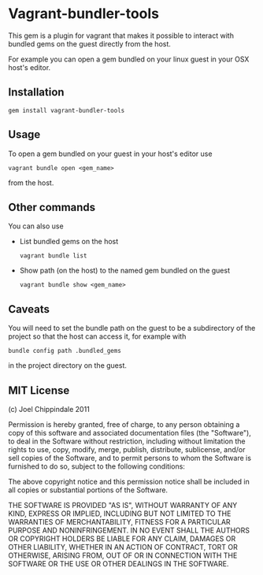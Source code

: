 # Vagrant-bundler-tools

This gem is a plugin for vagrant that makes it possible to interact with
bundled gems on the guest directly from the host.

For example you can open a gem bundled on your linux guest in your OSX host's
editor.

## Installation

    gem install vagrant-bundler-tools

## Usage

To open a gem bundled on your guest in your host's editor use

    vagrant bundle open <gem_name>

from the host.

## Other commands

You can also use

  - List bundled gems on the host

        vagrant bundle list

  - Show path (on the host) to the named gem bundled on the guest

        vagrant bundle show <gem_name>

## Caveats

You will need to set the bundle path on the guest to be a subdirectory of the
project so that the host can access it, for example with

    bundle config path .bundled_gems

in the project directory on the guest.

## MIT License

(c) Joel Chippindale 2011

Permission is hereby granted, free of charge, to any person obtaining a copy of this software and associated documentation files (the "Software"), to deal in the Software without restriction, including without limitation the rights to use, copy, modify, merge, publish, distribute, sublicense, and/or sell copies of the Software, and to permit persons to whom the Software is furnished to do so, subject to the following conditions:

The above copyright notice and this permission notice shall be included in all copies or substantial portions of the Software.

THE SOFTWARE IS PROVIDED "AS IS", WITHOUT WARRANTY OF ANY KIND, EXPRESS OR IMPLIED, INCLUDING BUT NOT LIMITED TO THE WARRANTIES OF MERCHANTABILITY, FITNESS FOR A PARTICULAR PURPOSE AND NONINFRINGEMENT. IN NO EVENT SHALL THE AUTHORS OR COPYRIGHT HOLDERS BE LIABLE FOR ANY CLAIM, DAMAGES OR OTHER LIABILITY, WHETHER IN AN ACTION OF CONTRACT, TORT OR OTHERWISE, ARISING FROM, OUT OF OR IN CONNECTION WITH THE SOFTWARE OR THE USE OR OTHER DEALINGS IN THE SOFTWARE.